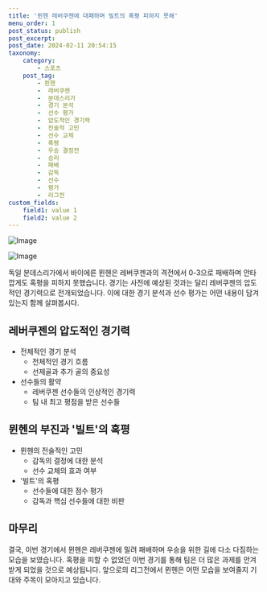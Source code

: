 ```yaml
---
title: '뮌헨 레버쿠젠에 대패하며 빌트의 혹평 피하지 못해'
menu_order: 1
post_status: publish
post_excerpt: 
post_date: 2024-02-11 20:54:15
taxonomy:
    category:
        - 스포츠
    post_tag:
        - 뮌헨
        -  레버쿠젠
        -  분데스리가
        -  경기 분석
        -  선수 평가
        -  압도적인 경기력
        -  전술적 고민
        -  선수 교체
        -  혹평
        -  우승 결정전
        -  승리
        -  패배
        -  감독
        -  선수
        -  평가
        -  리그전
custom_fields:
    field1: value 1
    field2: value 2
---
```


![Image](https://imgnews.pstatic.net/image/411/2024/02/11/0000041474_001_20240211185101388.jpg?type=w647)

![Image](https://imgnews.pstatic.net/image/411/2024/02/11/0000041474_002_20240211185101425.jpg?type=w647)

독일 분데스리가에서 바이에른 뮌헨은 레버쿠젠과의 격전에서 0-3으로 패배하며 안타깝게도 혹평을 피하지 못했습니다. 경기는 사전에 예상된 것과는 달리 레버쿠젠의 압도적인 경기력으로 전개되었습니다. 이에 대한 경기 분석과 선수 평가는 어떤 내용이 담겨있는지 함께 살펴봅시다.
## 레버쿠젠의 압도적인 경기력
- 전체적인 경기 분석
  - 전체적인 경기 흐름
  - 선제골과 추가 골의 중요성
- 선수들의 활약
  - 레버쿠젠 선수들의 인상적인 경기력
  - 팀 내 최고 평점을 받은 선수들
## 뮌헨의 부진과 '빌트'의 혹평
- 뮌헨의 전술적인 고민
  - 감독의 결정에 대한 분석
  - 선수 교체의 효과 여부
- '빌트'의 혹평
  - 선수들에 대한 점수 평가
  - 감독과 핵심 선수들에 대한 비판
## 마무리
결국, 이번 경기에서 뮌헨은 레버쿠젠에 밀려 패배하며 우승을 위한 길에 다소 다짐하는 모습을 보였습니다. 혹평을 피할 수 없었던 이번 경기를 통해 팀은 더 많은 과제를 안겨받게 되었을 것으로 예상됩니다. 앞으로의 리그전에서 뮌헨은 어떤 모습을 보여줄지 기대와 주목이 모아지고 있습니다.

